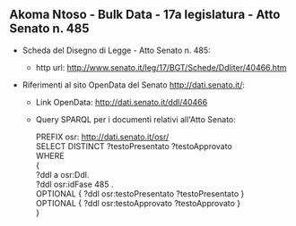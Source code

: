 ## Akoma Ntoso - Bulk Data - 17a legislatura - Atto Senato n. 485 ##

* Scheda del Disegno di Legge - Atto Senato n. 485:
	* http url: http://www.senato.it/leg/17/BGT/Schede/Ddliter/40466.htm

* Riferimenti al sito OpenData del Senato http://dati.senato.it/:
	* Link OpenData: http://dati.senato.it/ddl/40466
	* Query SPARQL per i documenti relativi all'Atto Senato:

        PREFIX osr: <http://dati.senato.it/osr/>  
		SELECT DISTINCT ?testoPresentato ?testoApprovato  
		WHERE  
		{  
		    ?ddl a osr:Ddl.  
		    ?ddl osr:idFase 485 .  
		    OPTIONAL { ?ddl osr:testoPresentato ?testoPresentato }  
		    OPTIONAL { ?ddl osr:testoApprovato ?testoApprovato }  
		}
		